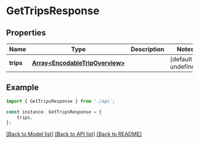 # GetTripsResponse


## Properties

Name | Type | Description | Notes
------------ | ------------- | ------------- | -------------
**trips** | [**Array&lt;EncodableTripOverview&gt;**](EncodableTripOverview.md) |  | [default to undefined]

## Example

```typescript
import { GetTripsResponse } from './api';

const instance: GetTripsResponse = {
    trips,
};
```

[[Back to Model list]](../README.md#documentation-for-models) [[Back to API list]](../README.md#documentation-for-api-endpoints) [[Back to README]](../README.md)
